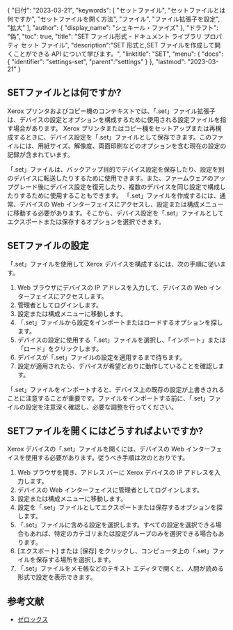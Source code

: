 {
"日付": "2023-03-21",
  "keywords": [
"セットファイル",
"セットファイルとは何ですか",
"セットファイルを開く方法",
"ファイル",
"ファイル拡張子を設定",
"拡大"
],
  "author": {
"display_name": "シェキール・ファイズ"
},
"ドラフト": "偽",
"toc": true,
"title": "SET ファイル形式 - ドキュメント ライブラリ プロパティ セット ファイル",
  "description":"SET 形式と,SET ファイルを作成して開くことができる API について学びます。",
"linktitle": "SET",
  "menu": {
    "docs": {
      "identifier": "settings-set",
"parent":"settings"
}
},
"lastmod": "2023-03-21"
}

## SETファイルとは何ですか?

Xerox プリンタおよびコピー機のコンテキストでは、「.set」ファイル拡張子は、デバイスの設定とオプションを構成するために使用される設定ファイルを指す場合があります。 Xerox プリンタまたはコピー機をセットアップまたは再構成するときに、デバイス設定を「.set」ファイルとして保存できます。このファイルには、用紙サイズ、解像度、両面印刷などのオプションを含む現在の設定の記録が含まれています。

「.set」ファイルは、バックアップ目的でデバイス設定を保存したり、設定を別のデバイスに転送したりするために使用できます。また、ファームウェアのアップグレード後にデバイス設定を復元したり、複数のデバイスを同じ設定で構成したりするために使用することもできます。 「.set」ファイルを作成するには、通常、デバイスの Web インターフェイスにアクセスし、設定または構成メニューに移動する必要があります。そこから、デバイス設定を「.set」ファイルとしてエクスポートまたは保存するオプションを選択できます。

## SETファイルの設定

「.set」ファイルを使用して Xerox デバイスを構成するには、次の手順に従います。

1. Web ブラウザにデバイスの IP アドレスを入力して、デバイスの Web インターフェイスにアクセスします。
2. 管理者としてログインします。
3. 設定または構成メニューに移動します。
4. 「.set」ファイルから設定をインポートまたはロードするオプションを探します。
5. デバイスの設定に使用する「.set」ファイルを選択し、「インポート」または「ロード」をクリックします。
6. デバイスが「.set」ファイルの設定を適用するまで待ちます。
7. 設定が適用されたら、デバイスが希望どおりに動作していることを確認します。

「.set」ファイルをインポートすると、デバイス上の既存の設定が上書きされることに注意することが重要です。ファイルをインポートする前に、「.set」ファイルの設定を注意深く確認し、必要な調整を行ってください。

## SETファイルを開くにはどうすればよいですか?

Xerox デバイスの「.set」ファイルを開くには、デバイスの Web インターフェイスを使用する必要があります。従うべき手順は次のとおりです。

1. Web ブラウザを開き、アドレス バーに Xerox デバイスの IP アドレスを入力します。
2. デバイスの Web インターフェイスに管理者としてログインします。
3. 設定または構成メニューに移動します。
4. 設定を「.set」ファイルとしてエクスポートまたは保存するオプションを探します。
5. 「.set」ファイルに含める設定を選択します。すべての設定を選択できる場合もあれば、特定のカテゴリまたは設定グループのみを選択できる場合もあります。
6. [エクスポート] または [保存] をクリックし、コンピュータ上の「.set」ファイルを保存する場所を選択します。
7. 「.set」ファイルをメモ帳などのテキスト エディタで開くと、人間が読める形式で設定を表示できます。

## 参考文献
* [ゼロックス](https://en.wikipedia.org/wiki/Xerox)

